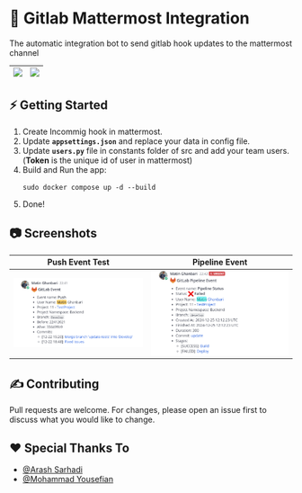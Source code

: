 # 🚀 Gitlab Mattermost Integration
The automatic integration bot to send gitlab hook updates to the mattermost channel

![](https://encrypted-tbn0.gstatic.com/images?q=tbn:ANd9GcSzXbrXuuzBqFBbTXd765b9NMgyL0qM0bzZ2Q&s) | ![](https://encrypted-tbn0.gstatic.com/images?q=tbn:ANd9GcRRo68_Lj0l6RoGXpg8fQOJ-O7vP-NQG0WRbQ&s)
--- | ---

## ⚡ Getting Started
1. Create Incommig hook in mattermost.
2. Update **`appsettings.json`** and replace your data in config file.
3. Update **`users.py`** file in constants folder of src and add your team users. (**Token** is the unique id of user in mattermost)
4. Build and Run the app:
     ```
     sudo docker compose up -d --build
     ```
5. Done!

## 📷 Screenshots

Push Event Test | Pipeline Event
--- | ---
![](https://raw.githubusercontent.com/MatinGhanbari/Gitlab-Mattermost-Integration/refs/heads/main/assets/images/image-1.png) | ![](https://raw.githubusercontent.com/MatinGhanbari/Gitlab-Mattermost-Integration/refs/heads/main/assets/images/image-3.png)

## ✍️ Contributing
Pull requests are welcome. For changes, please open an issue first to discuss what you would like to change.

## ♥️ Special Thanks To
- [@Arash Sarhadi](https://www.linkedin.com/in/arash-sarhadi)
- [@Mohammad Yousefian](https://github.com/MohammadYSF)
